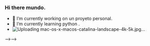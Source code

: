 
### Hi there  mundo.  
- 🔭 I’m currently working on  un proyeto personal.
- 🌱 I’m currently learning  python .
-  ![Uploading mac-os-x-macos-catalina-landscape-4k-5k.jpg…]()

-->-->
<!--
**Cesar-Ignacio/Cesar-Ignacio** is a ✨ _special_ ✨ repository because its `README.md` (this file) appears on your GitHub profile.

Here are some ideas to get you started:

- 🔭 I’m currently working on ...
- 🌱 I’m currently learning Javascript
- 👯 I’m looking to collaborate on ...
- 🤔 I’m looking for help with ...
- 💬 Ask me about ...
- 📫 How to reach me: ...dd
- 😄 Pronouns: ...
- ⚡ Fun fact: 
